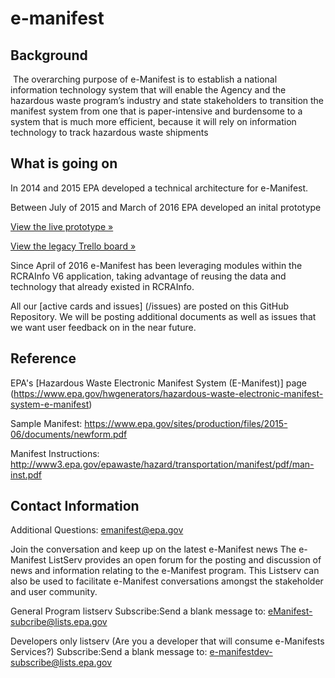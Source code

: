 # e-manifest

## Background
  The overarching purpose of e-Manifest is to establish a national information technology system that will enable the Agency and the hazardous waste program’s industry and state stakeholders to transition the manifest system from one that is paper-intensive and burdensome to a system that is much more efficient, because it will rely on information technology to track hazardous waste shipments

## What is going on
In 2014 and 2015 EPA developed a technical architecture for e-Manifest.

Between July of 2015 and March of 2016 EPA developed an inital prototype

  [View the live prototype »](https://e-manifest.epa.gov)

  [View the legacy Trello board »](https://e-manifest.epa.gov)

Since April of 2016 e-Manifest has been leveraging modules within the RCRAInfo V6 application, taking advantage of reusing the data and technology that already existed in RCRAInfo.

All our [active cards and issues] (/issues) are posted on this GitHub Repository.  We will be posting additional documents as well as issues that we want user feedback on in the near future.  
   
## Reference

EPA's [Hazardous Waste Electronic Manifest System (E-Manifest)] page (https://www.epa.gov/hwgenerators/hazardous-waste-electronic-manifest-system-e-manifest)

Sample Manifest: https://www.epa.gov/sites/production/files/2015-06/documents/newform.pdf 

Manifest Instructions: http://www3.epa.gov/epawaste/hazard/transportation/manifest/pdf/man-inst.pdf


## Contact Information
Additional Questions: emanifest@epa.gov

Join the conversation and keep up on the latest e-Manifest news
The e-Manifest ListServ provides an open forum for the posting and discussion of news and information relating to the e-Manifest program. This Listserv can also be used to facilitate e-Manifest conversations amongst the stakeholder and user community.

General Program listserv
Subscribe:Send a blank message to: eManifest-subcribe@lists.epa.gov

Developers only listserv (Are you a developer that will consume e-Manifests Services?)
Subscribe:Send a blank message to: e-manifestdev-subscribe@lists.epa.gov
